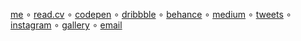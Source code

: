 [me](https://hjv.vercel.app/) ∘ [read.cv](https://read.cv/hjv) ∘ [codepen](https://codepen.io/haroldjeshua) ∘ [dribbble](https://dribbble.com/haroldjeshua) ∘ [behance](https://www.behance.net/haroldjeshua) ∘ [medium](https://haroldjeshua.medium.com/lists) ∘ [tweets](https://twitter.com/haroldvarde) ∘ [instagram](https://www.instagram.com/haroldjeshua/) ∘ [gallery](https://vsco.co/haroldjeshua) ∘ [email](mailto:hjvarde@proton.me)

